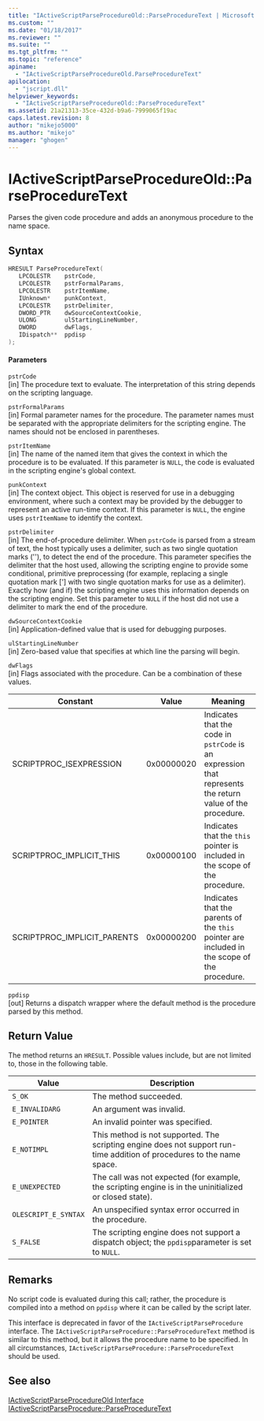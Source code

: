 ```yaml
---
title: "IActiveScriptParseProcedureOld::ParseProcedureText | Microsoft Docs"
ms.custom: ""
ms.date: "01/18/2017"
ms.reviewer: ""
ms.suite: ""
ms.tgt_pltfrm: ""
ms.topic: "reference"
apiname: 
  - "IActiveScriptParseProcedureOld.ParseProcedureText"
apilocation: 
  - "jscript.dll"
helpviewer_keywords: 
  - "IActiveScriptParseProcedureOld::ParseProcedureText"
ms.assetid: 21a21313-35ce-432d-b9a6-7999065f19ac
caps.latest.revision: 8
author: "mikejo5000"
ms.author: "mikejo"
manager: "ghogen"
---
```

# IActiveScriptParseProcedureOld::ParseProcedureText
Parses the given code procedure and adds an anonymous procedure to the name space.  
  
## Syntax  
  
```cpp
HRESULT ParseProcedureText(  
   LPCOLESTR    pstrCode,  
   LPCOLESTR    pstrFormalParams,  
   LPCOLESTR    pstrItemName,  
   IUnknown*    punkContext,  
   LPCOLESTR    pstrDelimiter,  
   DWORD_PTR    dwSourceContextCookie,  
   ULONG        ulStartingLineNumber,  
   DWORD        dwFlags,  
   IDispatch**  ppdisp  
);  
```  
  
#### Parameters  
 `pstrCode`  
 [in] The procedure text to evaluate. The interpretation of this string depends on the scripting language.  
  
 `pstrFormalParams`  
 [in] Formal parameter names for the procedure. The parameter names must be separated with the appropriate delimiters for the scripting engine. The names should not be enclosed in parentheses.  
  
 `pstrItemName`  
 [in] The name of the named item that gives the context in which the procedure is to be evaluated. If this parameter is `NULL`, the code is evaluated in the scripting engine's global context.  
  
 `punkContext`  
 [in] The context object. This object is reserved for use in a debugging environment, where such a context may be provided by the debugger to represent an active run-time context. If this parameter is `NULL`, the engine uses `pstrItemName` to identify the context.  
  
 `pstrDelimiter`  
 [in] The end-of-procedure delimiter. When `pstrCode` is parsed from a stream of text, the host typically uses a delimiter, such as two single quotation marks (''), to detect the end of the procedure. This parameter specifies the delimiter that the host used, allowing the scripting engine to provide some conditional, primitive preprocessing (for example, replacing a single quotation mark ['] with two single quotation marks for use as a delimiter). Exactly how (and if) the scripting engine uses this information depends on the scripting engine. Set this parameter to `NULL` if the host did not use a delimiter to mark the end of the procedure.  
  
 `dwSourceContextCookie`  
 [in] Application-defined value that is used for debugging purposes.  
  
 `ulStartingLineNumber`  
 [in] Zero-based value that specifies at which line the parsing will begin.  
  
 `dwFlags`  
 [in] Flags associated with the procedure. Can be a combination of these values.  
  
|Constant|Value|Meaning|  
|--------------|-----------|-------------|  
|SCRIPTPROC_ISEXPRESSION|0x00000020|Indicates that the code in `pstrCode` is an expression that represents the return value of the procedure.|  
|SCRIPTPROC_IMPLICIT_THIS|0x00000100|Indicates that the `this` pointer is included in the scope of the procedure.|  
|SCRIPTPROC_IMPLICIT_PARENTS|0x00000200|Indicates that the parents of the `this` pointer are included in the scope of the procedure.|  
  
 `ppdisp`  
 [out] Returns a dispatch wrapper where the default method is the procedure parsed by this method.  
  
## Return Value  
 The method returns an `HRESULT`. Possible values include, but are not limited to, those in the following table.  
  
|Value|Description|  
|-----------|-----------------|  
|`S_OK`|The method succeeded.|  
|`E_INVALIDARG`|An argument was invalid.|  
|`E_POINTER`|An invalid pointer was specified.|  
|`E_NOTIMPL`|This method is not supported. The scripting engine does not support run-time addition of procedures to the name space.|  
|`E_UNEXPECTED`|The call was not expected (for example, the scripting engine is in the uninitialized or closed state).|  
|`OLESCRIPT_E_SYNTAX`|An unspecified syntax error occurred in the procedure.|  
|`S_FALSE`|The scripting engine does not support a dispatch object; the `ppdisp`parameter is set to `NULL`.|  
  
## Remarks  
 No script code is evaluated during this call; rather, the procedure is compiled into a method on `ppdisp` where it can be called by the script later.  
  
 This interface is deprecated in favor of the `IActiveScriptParseProcedure` interface. The `IActiveScriptParseProcedure::ParseProcedureText` method is similar to this method, but it allows the procedure name to be specified. In all circumstances, `IActiveScriptParseProcedure::ParseProcedureText` should be used.  
  
## See also  
 [IActiveScriptParseProcedureOld Interface](../../winscript/reference/iactivescriptparseprocedureold-interface.md)   
 [IActiveScriptParseProcedure::ParseProcedureText](../../winscript/reference/iactivescriptparseprocedure-parseproceduretext.md)